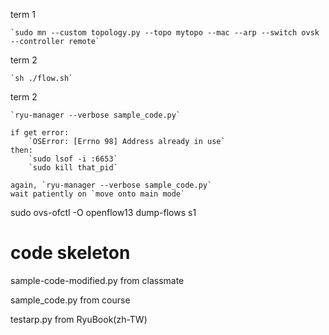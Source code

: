 term 1

    `sudo mn --custom topology.py --topo mytopo --mac --arp --switch ovsk --controller remote`

term 2

    `sh ./flow.sh`

term 2

    `ryu-manager --verbose sample_code.py`

    if get error:
        `OSError: [Errno 98] Address already in use`
    then:
        `sudo lsof -i :6653`
        `sudo kill that_pid`

    again, `ryu-manager --verbose sample_code.py`
    wait patiently on `move onto main mode`


sudo ovs-ofctl -O openflow13 dump-flows s1

# code skeleton

sample-code-modified.py
    from classmate

sample_code.py
    from course

testarp.py
    from RyuBook(zh-TW)

